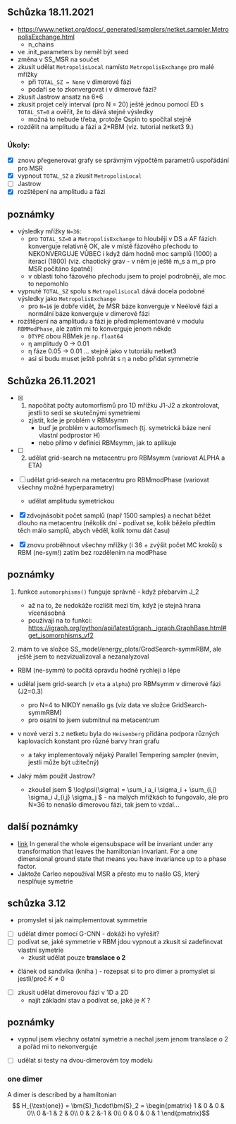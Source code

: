 ## Schůzka 18.11.2021
- https://www.netket.org/docs/_generated/samplers/netket.sampler.MetropolisExchange.html
    - n_chains
- ve .init_parameters by neměl být seed
- změna v SS_MSR na součet
- zkusit udělat `MetropolisLocal` namísto `MetropolisExchange` pro malé mřížky
    - při `TOTAL_SZ = None` v dimerové fázi
    - podaří se to zkonvergovat i v dimerové fázi?
- zkusit Jastrow ansatz na 6*6
- zkusit projet celý interval (pro N = 20) ještě jednou pomocí ED s `TOTAL_ST=0` a ověřit, že to dává stejné výsledky
    - možná to nebude třeba, protože Qspin to spočítal stejně
- rozdělit na amplitudu a fázi a 2*RBM (viz. tutorial netket3 9.)

### Úkoly:
- [x] znovu přegenerovat grafy se správným výpočtěm parametrů uspořádání pro MSR
- [x] vypnout `TOTAL_SZ` a zkusit `MetropolisLocal`
- [ ] Jastrow
- [x] rozštěpení na amplitudu a fázi

## poznámky
- výsledky mřížky `N=36`:
    - pro `TOTAL_SZ=0` a `MetropolisExchange` to hlouběji v DS a AF fázích konverguje relativně OK, ale v místě fázového přechodu to NEKONVERGUJE VŮBEC i když dám hodně moc samplů (1000) a iterací (1800) (viz. chaotický grav - v něm je ještě m_s a m_p pro MSR počítáno špatně)
    - v oblasti toho fázového přechodu jsem to projel podrobněji, ale moc to nepomohlo
- vypnuté `TOTAL_SZ` spolu s `MetropolisLocal` dává docela podobné výsledky jako `MetropolisExchange`
    - pro `N=16` je dobře vidět, že MSR báze konverguje v Neélově fázi a normální báze konverguje v dimerové fázi
- rozštěpení na amplitudu a fázi je předimplementované v modulu `RBMModPhase`, ale zatím mi to konverguje jenom někde
    - `DTYPE` obou RBMek je `np.float64`
    - η amplitudy 0 -> 0.01
    - η fáze      0.05 -> 0.01 ... stejně jako v tutoriálu netket3
    - asi si budu muset ještě pohrát s η a nebo přidat symmetrie

## Schůzka 26.11.2021
 - [x] 1) napočítat počty automorfismů pro 1D mřížku J1-J2 a zkontrolovat, jestli to sedí se skutečnými symetriemi
    - zjistit, kde je problém v RBMsymm
        - buď je problém v automorfismech (tj. symetrická báze není vlastní podprostor H)
        - nebo přímo v definici RBMsymm, jak to aplikuje
 - [ ] 2) udělat grid-search na metacentru pro RBMsymm (variovat ALPHA a ETA)
 - [ ] udělat grid-search na metacentru pro RBMmodPhase (variovat všechny možné hyperparametry)
    - udělat amplitudu symetrickou
 - [x] zdvojnásobit počet samplů (např 1500 samples) a nechat běžet dlouho na metacentru (několik dní - podívat se, kolik běželo předtím těch málo samplů, abych věděl, kolik tomu dát času)
 - [x] znovu proběhnout všechny mřížky (i 36 + zvýšit počet MC kroků) s RBM (ne-sym!) zatím bez rozdělením na modPhase
 

 ## poznámky
 1) funkce `automorphisms()` funguje správně - když přebarvím J_2
    - až na to, že nedokáže rozlišit mezi tím, když je stejná hrana vícenásobná
    - používají na to funkci: https://igraph.org/python/api/latest/igraph._igraph.GraphBase.html#get_isomorphisms_vf2

2) mám to ve složce SS_model/energy_plots/GrodSearch-symmRBM, ale ještě jsem to nezvizualizoval a nezanalyzoval

 - RBM (ne-symm) to počítá opravdu hodně rychleji a lépe
 - udělal jsem grid-search (v `eta` a `alpha`) pro RBMsymm v dimerové fázi (J2=0.3)
    - pro N=4 to NIKDY nenašlo gs (viz data ve složce GridSearch-symmRBM)
    - pro osatní to jsem submitnul na metacentrum
 - v nové verzi `3.2` netketu byla do `Heisenberg` přidána podpora různých kaplovacích konstant pro různé barvy hran grafu
    - a taky implementovalý nějaký Parallel Tempering sampler (nevím, jestli může být užitečný)

- Jaký mám použít Jastrow?
    - zkoušel jsem $ \log\psi(\sigma) = \sum_i a_i \sigma_i + \sum_{i,j} \sigma_i J_{i,j} \sigma_j $ - na malých mřížkách to fungovalo, ale pro N=36 to nenašlo dimerovou fázi, tak jsem to vzdal...

## další poznámky

- <a href="https://www.physicsforums.com/threads/when-does-a-wavefunction-inherit-the-symmetries-of-the-hamiltonian.643672/">link</a> In general the whole eigensubspace will be invariant under any transformation that leaves the hamiltonian invariant. For a one dimensional ground state that means you have invariance up to a phase factor.
- Jaktože Carleo nepoužíval MSR a přesto mu to našlo GS, který nesplňuje symetrie

## schůzka 3.12

- promyslet si jak naimplementovat symmetrie
- [ ] udělat dimer pomocí G-CNN - dokáží ho vyřešit?
- [ ] podívat se, jaké symmetrie v RBM jdou vypnout a zkusit si zadefinovat vlastní symetrie
    - zkusit udělat pouze **translace o 2**
- článek od sandvika (kniha ) - rozepsat si to pro dimer a promyslet si jestli/proč $K \neq 0$
- [ ] zkusit udělat dimerovou fázi v 1D a 2D
    - najít základní stav a podívat se, jaké je $K$ ?
    <!-- - symmetrie pouze translace -->

## poznámky
- vypnul jsem všechny ostatní symetrie a nechal jsem jenom translace o 2 a pořád mi to nekonverguje
- [ ] udělat si testy na dvou-dimerovém toy modelu

### one dimer

A dimer is described by a hamiltonian
$$ H_{\text{one}} = \bm{S}_1\cdot\bm{S}_2 = \begin{pmatrix} 
1 & 0 & 0 & 0\\ 
0 &-1 & 2 & 0\\
0 & 2 &-1 & 0\\
0 & 0 & 0 & 1
\end{pmatrix}$$